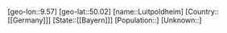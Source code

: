 ﻿---
location: [50.02,9.57]
type: City
tags:
- geo/City


SpocWebEntityId: 32141
isDeleted: false
confidential: public

---
[geo-lon::9.57]
[geo-lat::50.02]
[name::Luitpoldheim]
[Country::[[Germany]]]
[State::[[Bayern]]]
[Population::]
[Unknown::]

